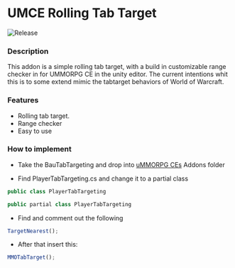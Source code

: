# UMCE Rolling Tab Target
![Release](https://img.shields.io/badge/release-v0.0.1-blue "Release")
### Description
This addon is a simple rolling tab target, with a build in customizable range checker in for UMMORPG CE in the unity editor. The current intentions whit this is to some extend mimic the tabtarget behaviors of World of Warcraft.

### Features

- Rolling tab target.
- Range  checker
- Easy to use


### How to implement

- Take the BauTabTargeting and drop into [uMMORPG CEs](https://assetstore.unity.com/packages/templates/systems/ummorpg-components-edition-159401 "uMMORPG CEs") Addons folder

- Find PlayerTabTargeting.cs and change it to a partial class

```javascript
public class PlayerTabTargeting 
```
```javascript
public partial class PlayerTabTargeting
```

- Find and comment out the following

```javascript
TargetNearest();
```
- After that insert this:

```javascript
MMOTabTarget();
```

